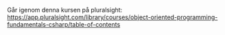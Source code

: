Går igenom denna kursen på pluralsight: https://app.pluralsight.com/library/courses/object-oriented-programming-fundamentals-csharp/table-of-contents
